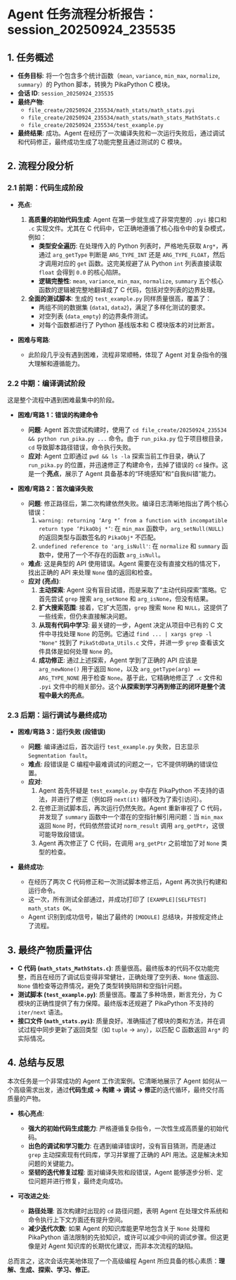 # Agent 任务流程分析报告：session_20250924_235535

## 1. 任务概述

- **任务目标**: 将一个包含多个统计函数（`mean`, `variance`, `min_max`, `normalize`, `summary`）的 Python 脚本，转换为 PikaPython C 模块。
- **会话 ID**: `session_20250924_235535`
- **最终产物**:
  - `file_create/20250924_235534/math_stats/math_stats.pyi`
  - `file_create/20250924_235534/math_stats/math_stats_MathStats.c`
  - `file_create/20250924_235534/test_example.py`
- **最终结果**: 成功。Agent 在经历了一次编译失败和一次运行失败后，通过调试和代码修正，最终成功生成了功能完整且通过测试的 C 模块。

## 2. 流程分段分析

### 2.1 前期：代码生成阶段

- **亮点**:
  1.  **高质量的初始代码生成**: Agent 在第一步就生成了非常完整的 `.pyi` 接口和 `.c` 实现文件。尤其在 C 代码中，它正确地遵循了核心指令中的复杂模式，例如：
      - **类型安全遍历**: 在处理传入的 Python 列表时，严格地先获取 `Arg*`，再通过 `arg_getType` 判断是 `ARG_TYPE_INT` 还是 `ARG_TYPE_FLOAT`，然后才调用对应的 `get` 函数。这完美规避了从 Python `int` 列表直接读取 `float` 会得到 `0.0` 的核心陷阱。
      - **逻辑完整性**: `mean`, `variance`, `min_max`, `normalize`, `summary` 五个核心函数的逻辑被完整地翻译成了 C 代码，包括对空列表的边界处理。
  2.  **全面的测试脚本**: 生成的 `test_example.py` 同样质量很高，覆盖了：
      - 两组不同的数据集 (`data1`, `data2`)，满足了多样化测试的要求。
      - 对空列表 (`data_empty`) 的边界条件测试。
      - 对每个函数都进行了 Python 基线版本和 C 模块版本的对比断言。

- **困难与弯路**:
  - 此阶段几乎没有遇到困难，流程非常顺畅，体现了 Agent 对复杂指令的强大理解和遵循能力。

### 2.2 中期：编译调试阶段

这是整个流程中遇到困难最集中的阶段。

- **困难/弯路 1：错误的构建命令**
  - **问题**: Agent 首次尝试构建时，使用了 `cd file_create/20250924_235534 && python run_pika.py ...` 命令。由于 `run_pika.py` 位于项目根目录，`cd` 导致脚本路径错误，命令执行失败。
  - **应对**: Agent 立即通过 `pwd && ls -la` 探索当前工作目录，确认了 `run_pika.py` 的位置，并迅速修正了构建命令，去掉了错误的 `cd` 操作。这是一个**亮点**，展示了 Agent 具备基本的“环境感知”和“自我纠错”能力。

- **困难/弯路 2：首次编译失败**
  - **问题**: 修正路径后，第二次构建依然失败。编译日志清晰地指出了两个核心错误：
    1.  `warning: returning ‘Arg *’ from a function with incompatible return type ‘PikaObj *’`: 在 `min_max` 函数中，`arg_setNull(NULL)` 的返回类型与函数签名的 `PikaObj*` 不匹配。
    2.  `undefined reference to 'arg_isNull'`: 在 `normalize` 和 `summary` 函数中，使用了一个不存在的函数 `arg_isNull`。
  - **难点**: 这是典型的 API 使用错误。Agent 需要在没有直接文档的情况下，找出正确的 API 来处理 `None` 值的返回和检查。
  - **应对 (亮点)**:
    1.  **主动探索**: Agent 没有盲目试错，而是采取了“主动代码探索”策略。它首先尝试 `grep` 搜索 `arg_setNone` 和 `arg_isNone`，但没有结果。
    2.  **扩大搜索范围**: 接着，它扩大范围，`grep` 搜索 `None` 和 `NULL`，这提供了一些线索，但仍未直接解决问题。
    3.  **从现有代码中学习**: 最关键的一步，Agent 决定从项目中已有的 C 文件中寻找处理 `None` 的范例。它通过 `find ... | xargs grep -l "None"` 找到了 `PikaStdData_Utils.c` 文件，并进一步 `grep` 查看该文件具体是如何处理 `None` 的。
    4.  **成功修正**: 通过上述探索，Agent 学到了正确的 API 应该是 `arg_newNone()` 用于返回 `None`，以及 `arg_getType(arg) == ARG_TYPE_NONE` 用于检查 `None`。基于此，它精确地修正了 `.c` 文件和 `.pyi` 文件中的相关部分。这个**从探索到学习再到修正的闭环是整个流程中最大的亮点**。

### 2.3 后期：运行调试与最终成功

- **困难/弯路 3：运行失败 (段错误)**
  - **问题**: 编译通过后，首次运行 `test_example.py` 失败，日志显示 `Segmentation fault`。
  - **难点**: 段错误是 C 编程中最难调试的问题之一，它不提供明确的错误位置。
  - **应对**:
    1.  Agent 首先怀疑是 `test_example.py` 中存在 PikaPython 不支持的语法，并进行了修正（例如将 `next(it)` 循环改为了索引访问）。
    2.  在修正测试脚本后，再次运行仍然失败。Agent 重新审视了 C 代码，并发现了 `summary` 函数中一个潜在的空指针解引用问题：当 `min_max` 返回 `None` 时，代码依然尝试对 `norm_result` 调用 `arg_getPtr`，这很可能导致段错误。
    3.  Agent 再次修正了 C 代码，在调用 `arg_getPtr` 之前增加了对 `None` 类型的检查。

- **最终成功**:
  - 在经历了两次 C 代码修正和一次测试脚本修正后，Agent 再次执行构建和运行命令。
  - 这一次，所有测试全部通过，并成功打印了 `[EXAMPLE][SELFTEST] math_stats OK`。
  - Agent 识别到成功信号，输出了最终的 `[MODULE]` 总结块，并按规定终止了流程。

## 3. 最终产物质量评估

- **C 代码 (`math_stats_MathStats.c`)**: 质量很高。最终版本的代码不仅功能完整，而且在经历了调试后变得非常健壮，正确处理了空列表、`None` 值返回、`None` 值检查等边界情况，避免了类型转换陷阱和空指针问题。
- **测试脚本 (`test_example.py`)**: 质量很高。覆盖了多种场景，断言充分，为 C 模块的正确性提供了有力保障。最终版本还规避了 PikaPython 不支持的 `iter/next` 语法。
- **接口文件 (`math_stats.pyi`)**: 质量良好。准确描述了模块的类和方法，并在调试过程中同步更新了返回类型（如 `tuple` -> `any`），以匹配 C 函数返回 `Arg*` 的实际情况。

## 4. 总结与反思

本次任务是一个非常成功的 Agent 工作流案例。它清晰地展示了 Agent 如何从一个高级需求出发，通过**代码生成 -> 构建 -> 调试 -> 修正**的迭代循环，最终交付高质量的产物。

- **核心亮点**:
  - **强大的初始代码生成能力**: 严格遵循复杂指令，一次性生成高质量的初始代码。
  - **出色的调试和学习能力**: 在遇到编译错误时，没有盲目猜测，而是通过 `grep` 主动探索现有代码库，学习并掌握了正确的 API 用法。这是解决未知问题的关键能力。
  - **坚韧的迭代修复过程**: 面对编译失败和段错误，Agent 能够逐步分析、定位问题并进行修复，最终走向成功。

- **可改进之处**:
  - **路径处理**: 首次构建时出现的 `cd` 路径问题，表明 Agent 在处理文件系统和命令执行上下文方面还有提升空间。
  - **减少迭代次数**: 如果 Agent 的知识库能更早地包含关于 `None` 处理和 PikaPython 语法限制的先验知识，或许可以减少中间的调试步骤。但这更像是对 Agent 知识库的长期优化建议，而非本次流程的缺陷。

总而言之，这次会话完美地体现了一个高级编程 Agent 所应具备的核心素质：**理解、生成、探索、学习、修正**。
